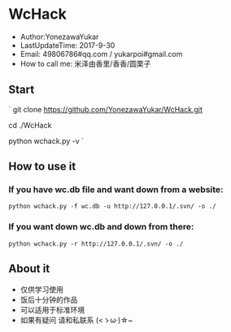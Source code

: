 # WcHack
* Author:YonezawaYukar
* LastUpdateTime: 2017-9-30
* Email: 49806786#qq.com / yukarpoi#gmail.com
* How to call me: 米泽由香里/香香/圆栗子

## Start

`
git clone https://github.com/YonezawaYukar/WcHack.git

cd ./WcHack

python wchack.py -v
`

## How to use it
### If you have wc.db file and want down from a website:
`
python wchack.py -f wc.db -u http://127.0.0.1/.svn/ -o ./
`
### If you want down wc.db and down from there:
`
python wchack.py -r http://127.0.0.1/.svn/ -o ./
`

## About it
* 仅供学习使用
* 饭后十分钟的作品
* 可以适用于标准环境
* 如果有疑问 请和私联系 (<ゝω·)☆~
